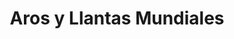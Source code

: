 ---
title: "Aros y Llantas Mundiales"
url: /san-pedro/aros-y-llantas-mundiales/
shop: neumáticos
---